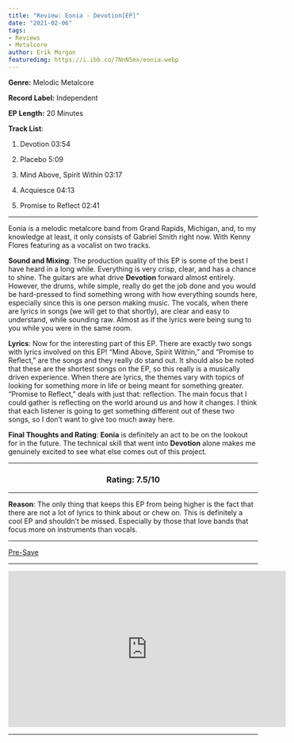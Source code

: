 ```yaml
---
title: "Review: Eonia - Devotion[EP]"
date: "2021-02-06"
tags:
- Reviews
- Metalcore
author: Erik Morgan   
featuredimg: https://i.ibb.co/7NnN5mx/eonia.webp
---
```


**Genre:** Melodic Metalcore 

**Record Label:** Independent

**EP Length:** 20 Minutes

**Track List**: 

1. Devotion 03:54

2. Placebo 5:09

3. Mind Above, Spirit Within 03:17

4. Acquiesce 04:13

5. Promise to Reflect 02:41

<hr>

Eonia is a melodic metalcore band from Grand Rapids, Michigan, and, to my knowledge at least, it only consists of Gabriel Smith right now. With Kenny Flores featuring as a vocalist on two tracks. 

**Sound and Mixing**: The production quality of this EP is some of the best I have heard in a long while. Everything is very crisp, clear, and has a chance to shine. The guitars are what drive **Devotion** forward almost entirely. However, the drums, while simple, really do get the job done and you would be hard-pressed to find something wrong with how everything sounds here, especially since this is one person making music. The vocals, when there are lyrics in songs (we will get to that shortly), are clear and easy to understand, while sounding raw. Almost as if the lyrics were being sung to you while you were in the same room.

**Lyrics**: Now for the interesting part of this EP. There are exactly two songs with lyrics involved on this EP! “Mind Above, Spirit Within,” and “Promise to Reflect,” are the songs and they really do stand out. It should also be noted that these are the shortest songs on the EP, so this really is a musically driven experience. When there are lyrics, the themes vary with topics of looking for something more in life or being meant for something greater. “Promise to Reflect,” deals with just that: reflection. The main focus that I could gather is reflecting on the world around us and how it changes. I think that each listener is going to get something different out of these two songs, so I don’t want to give too much away here.

**Final Thoughts and Rating**: **Eonia** is definitely an act to be on the lookout for in the future. The technical skill that went into **Devotion** alone makes me genuinely excited to see what else comes out of this project. 

<hr>

<h3 style="text-align: center">Rating: 7.5/10</h3>

<hr>

**Reason**: The only thing that keeps this EP from being higher is the fact that there are not a lot of lyrics to think about or chew on. This is definitely a cool EP and shouldn’t be missed. Especially by those that love bands that focus more on instruments than vocals.

<hr>

[Pre-Save]()

<hr>

<div class="video-container"><iframe src="https://www.youtube.com/embed/5hBHMLE2iBA" width="560" height="315" frameborder="0"></iframe></div>

<hr>